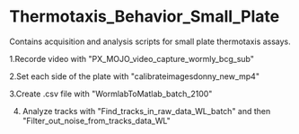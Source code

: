 # Thermotaxis_Behavior_Small_Plate
Contains acquisition and analysis scripts for small plate thermotaxis assays.

1.Recorde video with "PX_MOJO_video_capture_wormly_bcg_sub"

2.Set each side of the plate with "calibrateimagesdonny_new_mp4"

3.Create .csv file with "WormlabToMatlab_batch_2100"

4. Analyze tracks with "Find_tracks_in_raw_data_WL_batch" and then "Filter_out_noise_from_tracks_data_WL"
